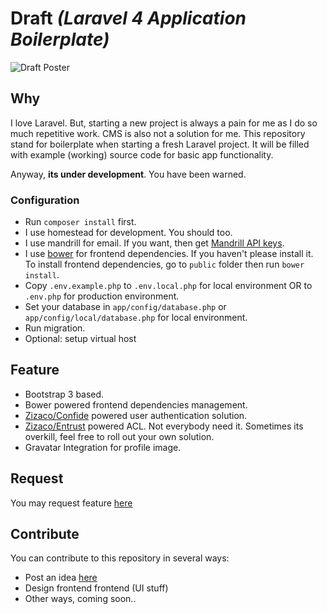 # Draft _(Laravel 4 Application Boilerplate)_
![Draft Poster](https://dl.dropboxusercontent.com/u/57978373/draft.png)

## Why
I love Laravel. But, starting a new project is always a pain for me as I do so much repetitive work. CMS is also not a solution for me. This repository stand for boilerplate when starting a fresh Laravel project. It will be filled with example (working) source code for basic app functionality.

Anyway, **its under development**. You have been warned.

### Configuration
 - Run `composer install` first.
 - I use homestead for development. You should too.
 - I use mandrill for email. If you want, then get [Mandrill API keys](http://mandrillapp.com).
 - I use [bower](http://bower.io) for frontend dependencies. If you haven't please install it. To install frontend dependencies, go to `public` folder then run `bower install`.
 - Copy `.env.example.php` to `.env.local.php` for local environment OR to `.env.php` for production environment.
 - Set your database in `app/config/database.php` or `app/config/local/database.php` for local environment.
 - Run migration.
 - Optional: setup virtual host

## Feature
- Bootstrap 3 based.
- Bower powered frontend dependencies management.
- [Zizaco/Confide](https://github.com/zizaco/confide) powered user authentication solution.
- [Zizaco/Entrust](https://github.com/zizaco/entrust) powered ACL. Not everybody need it. Sometimes its overkill, feel free to roll out your own solution.
- Gravatar Integration for profile image.

## Request
You may request feature [here](https://github.com/rahmatawaludin/draft/issues)

## Contribute
You can contribute to this repository in several ways:

- Post an idea [here](https://github.com/rahmatawaludin/draft/issues)
- Design frontend frontend (UI stuff)
- Other ways, coming soon..
